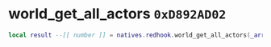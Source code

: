 # world_get_all_actors `0xD892AD02`

```lua
local result --[[ number ]] = natives.redhook.world_get_all_actors(_array --[[ number ]])
```